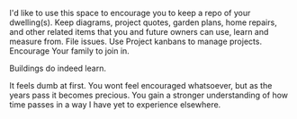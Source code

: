 I'd like to use this space to encourage you to keep a repo of your dwelling(s). Keep diagrams, project quotes, garden plans, home repairs, and other related items that you and future owners can use, learn and measure from. File issues. Use Project kanbans to manage projects. Encourage Your family to join in. 

Buildings do indeed learn.

It feels dumb at first. You wont feel encouraged whatsoever, but as the years pass it becomes precious. You gain a stronger understanding of how time passes in a way I have yet to experience elsewhere.
